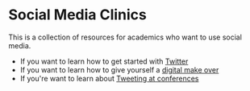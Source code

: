 # Social Media Clinics

This is a collection of resources for academics who want to use social media.

* If you want to learn how to get started with [Twitter](twitter)
* If you want to learn how to give yourself a [digital make over](Digital%Make%Over)
* If you're want to learn about [Tweeting at conferences](conferences)
